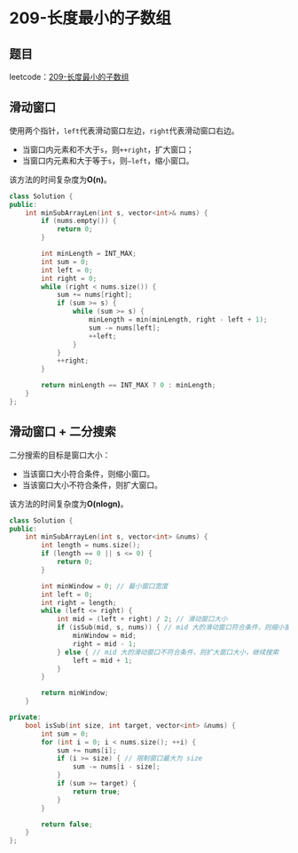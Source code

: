 # 209-长度最小的子数组

## 题目

leetcode：[209-长度最小的子数组](https://leetcode-cn.com/problems/minimum-size-subarray-sum/)

## 滑动窗口

使用两个指针，`left`代表滑动窗口左边，`right`代表滑动窗口右边。

- 当窗口内元素和不大于`s`，则`++right`，扩大窗口；
- 当窗口内元素和大于等于`s`，则`—left`，缩小窗口。

该方法的时间复杂度为**O(n)**。

```c++
class Solution {
public:
    int minSubArrayLen(int s, vector<int>& nums) {
        if (nums.empty()) {
            return 0;
        }

        int minLength = INT_MAX;
        int sum = 0;
        int left = 0;
        int right = 0;
        while (right < nums.size()) {
            sum += nums[right];
            if (sum >= s) {
                while (sum >= s) {
                    minLength = min(minLength, right - left + 1);
                    sum -= nums[left];
                    ++left;
                }
            }
            ++right;
        }

        return minLength == INT_MAX ? 0 : minLength;
    }
};
```

## 滑动窗口 + 二分搜索

二分搜索的目标是窗口大小：

- 当该窗口大小符合条件，则缩小窗口。
- 当该窗口大小不符合条件，则扩大窗口。

该方法的时间复杂度为**O(nlogn)**。

```c++
class Solution {
public:
    int minSubArrayLen(int s, vector<int> &nums) {
        int length = nums.size();
        if (length == 0 || s <= 0) {
            return 0;
        }

        int minWindow = 0; // 最小窗口宽度
        int left = 0;
        int right = length;
        while (left <= right) {
            int mid = (left + right) / 2; // 滑动窗口大小
            if (isSub(mid, s, nums)) { // mid 大的滑动窗口符合条件，则缩小窗口大小，继续搜索
                minWindow = mid;
                right = mid - 1;
            } else { // mid 大的滑动窗口不符合条件，则扩大窗口大小，继续搜索
                left = mid + 1;
            }
        }

        return minWindow;
    }

private:
    bool isSub(int size, int target, vector<int> &nums) {
        int sum = 0;
        for (int i = 0; i < nums.size(); ++i) {
            sum += nums[i];
            if (i >= size) { // 限制窗口最大为 size
                sum -= nums[i - size];
            }
            if (sum >= target) {
                return true;
            }
        }

        return false;
    }
};
```

